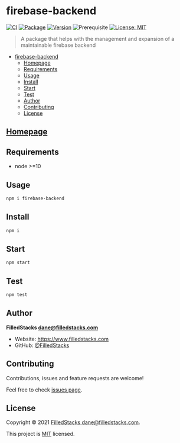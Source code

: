 # firebase-backend

[![CI](https://github.com/filledstacks/firebase-backend/actions/workflows/main.yml/badge.svg)](https://github.com/filledstacks/firebase-backend/actions/workflows/main.yml)
[![Package](https://github.com/filledstacks/firebase-backend/actions/workflows/package.yml/badge.svg)](https://github.com/filledstacks/firebase-backend/actions/workflows/package.yml)
[![Version](https://img.shields.io/npm/v/firebase-backend.svg)](https://www.npmjs.com/package/firebase-backend)
![Prerequisite](https://img.shields.io/badge/node-%3E%3D10-blue.svg)
[![License: MIT](https://img.shields.io/badge/License-MIT-blue.svg)](LICENSE)

> A package that helps with the management and expansion of a maintainable firebase backend

- [firebase-backend](#firebase-backend)
  - [Homepage](#homepage)
  - [Requirements](#requirements)
  - [Usage](#usage)
  - [Install](#install)
  - [Start](#start)
  - [Test](#test)
  - [Author](#author)
  - [Contributing](#contributing)
  - [License](#license)

## [Homepage](https://github.com/filledstacks/firebase-backend#readme)

## Requirements

- node >=10

## Usage

```sh
npm i firebase-backend
```

## Install

```sh
npm i
```

## Start

```sh
npm start
```

## Test

```sh
npm test
```

## Author

**FilledStacks <dane@filledstacks.com>**

- Website: <https://www.filledstacks.com>
- GitHub: [@FilledStacks](https://github.com/FilledStacks)

## Contributing

Contributions, issues and feature requests are welcome!

Feel free to check [issues page](git+https://github.com/filledstacks/firebase-backend/issues).

## License

Copyright © 2021 [FilledStacks <dane@filledstacks.com>](https://github.com/FilledStacks).

This project is [MIT](LICENSE) licensed.
